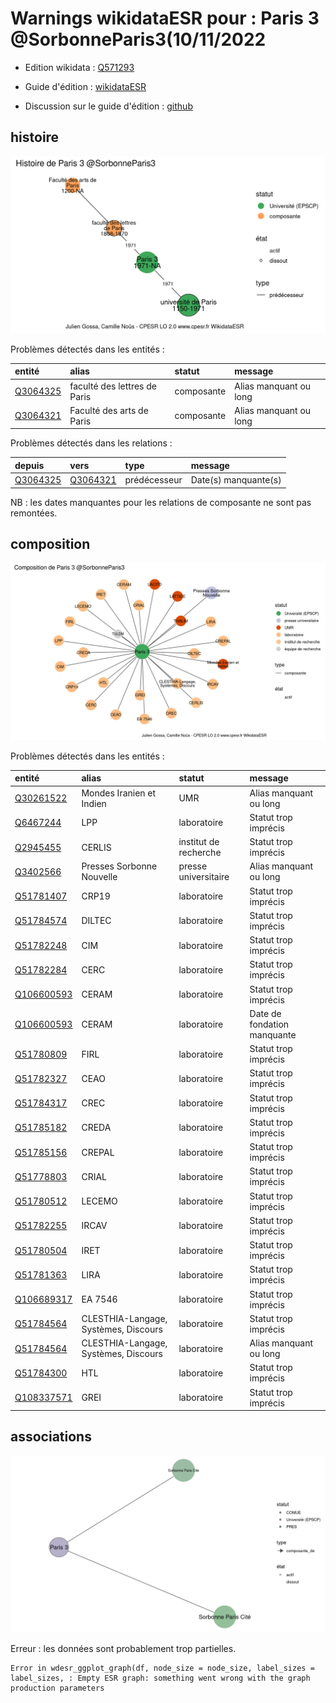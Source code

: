 Warnings wikidataESR pour : Paris 3 @SorbonneParis3(10/11/2022
================

- Edition wikidata : [Q571293](https://www.wikidata.org/wiki/Q571293)
- Guide d'édition : [wikidataESR](https://github.com/cpesr/wikidataESR/)

- Discussion sur le guide d'édition : [github](https://github.com/cpesr/wikidataESR/issues)



## histoire 

![Graphique non généré](Q571293-histoire.png) 

Problèmes détectés dans les entités :

|entité                                             |alias                        |statut     |message                |
|:--------------------------------------------------|:----------------------------|:----------|:----------------------|
|[Q3064325](https://www.wikidata.org/wiki/Q3064325) |faculté des lettres de Paris |composante |Alias manquant ou long |
|[Q3064321](https://www.wikidata.org/wiki/Q3064321) |Faculté des arts de Paris    |composante |Alias manquant ou long |

Problèmes détectés dans les relations :

|depuis                                             |vers                                               |type         |message              |
|:--------------------------------------------------|:--------------------------------------------------|:------------|:--------------------|
|[Q3064325](https://www.wikidata.org/wiki/Q3064325) |[Q3064321](https://www.wikidata.org/wiki/Q3064321) |prédécesseur |Date(s) manquante(s) |

NB : les dates manquantes pour les relations de composante ne sont pas remontées. 



## composition 

![Graphique non généré](Q571293-composition.png) 

Problèmes détectés dans les entités :

|entité                                                 |alias                                |statut                |message                     |
|:------------------------------------------------------|:------------------------------------|:---------------------|:---------------------------|
|[Q30261522](https://www.wikidata.org/wiki/Q30261522)   |Mondes Iranien et Indien             |UMR                   |Alias manquant ou long      |
|[Q6467244](https://www.wikidata.org/wiki/Q6467244)     |LPP                                  |laboratoire           |Statut trop imprécis        |
|[Q2945455](https://www.wikidata.org/wiki/Q2945455)     |CERLIS                               |institut de recherche |Statut trop imprécis        |
|[Q3402566](https://www.wikidata.org/wiki/Q3402566)     |Presses Sorbonne Nouvelle            |presse universitaire  |Alias manquant ou long      |
|[Q51781407](https://www.wikidata.org/wiki/Q51781407)   |CRP19                                |laboratoire           |Statut trop imprécis        |
|[Q51784574](https://www.wikidata.org/wiki/Q51784574)   |DILTEC                               |laboratoire           |Statut trop imprécis        |
|[Q51782248](https://www.wikidata.org/wiki/Q51782248)   |CIM                                  |laboratoire           |Statut trop imprécis        |
|[Q51782284](https://www.wikidata.org/wiki/Q51782284)   |CERC                                 |laboratoire           |Statut trop imprécis        |
|[Q106600593](https://www.wikidata.org/wiki/Q106600593) |CERAM                                |laboratoire           |Statut trop imprécis        |
|[Q106600593](https://www.wikidata.org/wiki/Q106600593) |CERAM                                |laboratoire           |Date de fondation manquante |
|[Q51780809](https://www.wikidata.org/wiki/Q51780809)   |FIRL                                 |laboratoire           |Statut trop imprécis        |
|[Q51782327](https://www.wikidata.org/wiki/Q51782327)   |CEAO                                 |laboratoire           |Statut trop imprécis        |
|[Q51784317](https://www.wikidata.org/wiki/Q51784317)   |CREC                                 |laboratoire           |Statut trop imprécis        |
|[Q51785182](https://www.wikidata.org/wiki/Q51785182)   |CREDA                                |laboratoire           |Statut trop imprécis        |
|[Q51785156](https://www.wikidata.org/wiki/Q51785156)   |CREPAL                               |laboratoire           |Statut trop imprécis        |
|[Q51778803](https://www.wikidata.org/wiki/Q51778803)   |CRIAL                                |laboratoire           |Statut trop imprécis        |
|[Q51780512](https://www.wikidata.org/wiki/Q51780512)   |LECEMO                               |laboratoire           |Statut trop imprécis        |
|[Q51782255](https://www.wikidata.org/wiki/Q51782255)   |IRCAV                                |laboratoire           |Statut trop imprécis        |
|[Q51780504](https://www.wikidata.org/wiki/Q51780504)   |IRET                                 |laboratoire           |Statut trop imprécis        |
|[Q51781363](https://www.wikidata.org/wiki/Q51781363)   |LIRA                                 |laboratoire           |Statut trop imprécis        |
|[Q106689317](https://www.wikidata.org/wiki/Q106689317) |EA 7546                              |laboratoire           |Statut trop imprécis        |
|[Q51784564](https://www.wikidata.org/wiki/Q51784564)   |CLESTHIA-Langage, Systèmes, Discours |laboratoire           |Statut trop imprécis        |
|[Q51784564](https://www.wikidata.org/wiki/Q51784564)   |CLESTHIA-Langage, Systèmes, Discours |laboratoire           |Alias manquant ou long      |
|[Q51784300](https://www.wikidata.org/wiki/Q51784300)   |HTL                                  |laboratoire           |Statut trop imprécis        |
|[Q108337571](https://www.wikidata.org/wiki/Q108337571) |GREI                                 |laboratoire           |Statut trop imprécis        |

 



## associations 

![Graphique non généré](Q571293-associations.png) 

 


Erreur : les données sont probablement trop partielles.
```
Error in wdesr_ggplot_graph(df, node_size = node_size, label_sizes = label_sizes, : Empty ESR graph: something went wrong with the graph production parameters

``` 

